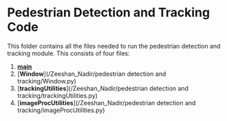 # Pedestrian Detection and Tracking Code
This folder contains all the files needed to run the pedestrian detection and tracking module. This consists of four files:

1. [**main**](/Zeeshan_Nadir/training/pedestrian_detector.py)
2. [**Window**](/Zeeshan_Nadir/pedestrian detection and tracking/Window.py)
3. [**trackingUtilities**](/Zeeshan_Nadir/pedestrian detection and tracking/trackingUtilities.py)
4. [**imageProcUtilities**](/Zeeshan_Nadir/pedestrian detection and tracking/imageProcUtilities.py)
